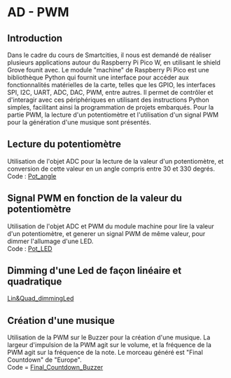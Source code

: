 # AD - PWM
## Introduction
Dans le cadre du cours de Smartcities, il nous est demandé de réaliser plusieurs applications autour du Raspberry Pi Pico W, en utilisant le shield Grove founit avec.
Le module "machine" de Raspberry Pi Pico est une bibliothèque Python qui fournit une interface pour accéder aux fonctionnalités matérielles de la carte, telles que les GPIO, les interfaces SPI, I2C, UART, ADC, DAC, PWM, entre autres. Il permet de contrôler et d'interagir avec ces périphériques en utilisant des instructions Python simples, facilitant ainsi la programmation de projets embarqués. 
Pour la partie PWM, la lecture d'un potentiomètre et l'utilisation d'un signal PWM pour la génération d'une musique sont présentés.
## Lecture du potentiomètre
Utilisation de l'objet ADC pour la lecture de la valeur d'un potentiomètre, et conversion de cette valeur en un angle compris entre 30 et 330 degrés. <BR>
Code : [Pot_angle](https://github.com/hepl-leclercq/smartcities/blob/52242becf5d6158fb5e8ecf648cea9acf3f825bd/AD_PWM/Pot_angle.py)

## Signal PWM en fonction de la valeur du potentiomètre
  Utilisation de l'objet ADC et PWM du module machine pour lire la valeur d'un potentiomètre, et generer un signal PWM de même valeur, pour dimmer l'allumage d'une LED.<BR>
Code : [Pot_LED](https://github.com/hepl-leclercq/smartcities/blob/fae5f5ee30da61839b5e29f9089763c6f4e1b1fb/AD_PWM/Pot_LED.py)
## Dimming d'une Led de façon linéaire et quadratique
  
  [Lin&Quad_dimmingLed](https://github.com/hepl-leclercq/smartcities/blob/0a0aa7913e14d9f004b816ff375e80577415b072/AD_PWM/Lin&Quad_dimmingLed.py)
## Création d'une musique
Utilisation de la PWM sur le Buzzer pour la création d'une musique. La largeur d'impulsion de la PWM agit sur le volume, et la fréquence de la PWM agit sur la fréquence de la note. Le morceau généré est "Final Countdown" de "Europe".<BR>
Code = [Final_Countdown_Buzzer](https://github.com/hepl-leclercq/smartcities/blob/4b91a1f2deeb30321c6f24695a13a5e49e7f2d20/AD_PWM/Final_Countdown_Buzzer.py)
